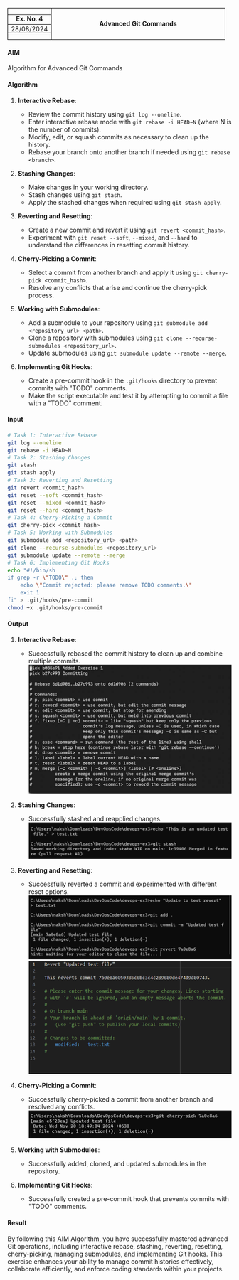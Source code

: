 <table style="width: 100%; border-collapse: collapse; padding:0;">
  <tr>
    <td style="width: 20%; border: 1px solid black; padding: 0;">
      <table style="width: 100%; border-collapse: collapse; border: none;">
        <tr>
          <td style="padding-top: 0; border-bottom: 1px solid black; text-align: center; font-weight: bold; border-left: none; border-top: none; vertical-align: middle;">Ex. No. 4</td>
        </tr>
        <tr>
          <td style="padding-bottom:0; text-align: center; border-bottom: none; border-right: none; vertical-align: middle;">28/08/2024</td>
        </tr>
      </table>
    </td>
    <td style="width: 80%; border: 1px solid black; text-align: center; font-weight: bold; vertical-align: middle;">Advanced Git Commands</td>
  </tr>
</table>

#### **AIM**

Algorithm for Advanced Git Commands

#### **Algorithm**

1. **Interactive Rebase**:
   - Review the commit history using `git log --oneline`.
   - Enter interactive rebase mode with `git rebase -i HEAD~N` (where N is the number of commits).
   - Modify, edit, or squash commits as necessary to clean up the history.
   - Rebase your branch onto another branch if needed using `git rebase <branch>`.

2. **Stashing Changes**:
   - Make changes in your working directory.
   - Stash changes using `git stash`.
   - Apply the stashed changes when required using `git stash apply`.

3. **Reverting and Resetting**:
   - Create a new commit and revert it using `git revert <commit_hash>`.
   - Experiment with `git reset --soft`, `--mixed`, and `--hard` to understand the differences in resetting commit history.

4. **Cherry-Picking a Commit**:
   - Select a commit from another branch and apply it using `git cherry-pick <commit_hash>`.
   - Resolve any conflicts that arise and continue the cherry-pick process.

5. **Working with Submodules**:
   - Add a submodule to your repository using `git submodule add <repository_url> <path>`.
   - Clone a repository with submodules using `git clone --recurse-submodules <repository_url>`.
   - Update submodules using `git submodule update --remote --merge`.

6. **Implementing Git Hooks**:
   - Create a pre-commit hook in the `.git/hooks` directory to prevent commits with "TODO" comments.
   - Make the script executable and test it by attempting to commit a file with a "TODO" comment.

#### **Input**

```sh
# Task 1: Interactive Rebase
git log --oneline
git rebase -i HEAD~N
# Task 2: Stashing Changes
git stash
git stash apply
# Task 3: Reverting and Resetting
git revert <commit_hash>
git reset --soft <commit_hash>
git reset --mixed <commit_hash>
git reset --hard <commit_hash>
# Task 4: Cherry-Picking a Commit
git cherry-pick <commit_hash>
# Task 5: Working with Submodules
git submodule add <repository_url> <path>
git clone --recurse-submodules <repository_url>
git submodule update --remote --merge
# Task 6: Implementing Git Hooks
echo "#!/bin/sh
if grep -r \"TODO\" .; then
    echo \"Commit rejected: please remove TODO comments.\"
    exit 1
fi" > .git/hooks/pre-commit
chmod +x .git/hooks/pre-commit
```

#### **Output**

1. **Interactive Rebase**:
   - Successfully rebased the commit history to clean up and combine multiple commits.
   ![a-1](../photos/Ex4/1-1.png?raw=true)

2. **Stashing Changes**:
   - Successfully stashed and reapplied changes.
   ![b-1](../photos/Ex4/2-1.png?raw=true)

3. **Reverting and Resetting**:
   - Successfully reverted a commit and experimented with different reset options.
   ![c-1](../photos/Ex4/3-1.png?raw=true)
   ![c-2](../photos/Ex4/3-2.png?raw=true)

4. **Cherry-Picking a Commit**:
   - Successfully cherry-picked a commit from another branch and resolved any conflicts.
   ![d-1](../photos/Ex4/4-1.png?raw=true)

5. **Working with Submodules**:
   - Successfully added, cloned, and updated submodules in the repository.

6. **Implementing Git Hooks**:
   - Successfully created a pre-commit hook that prevents commits with "TODO" comments.

#### **Result**

By following this AIM Algorithm, you have successfully mastered advanced Git operations, including interactive rebase, stashing, reverting, resetting, cherry-picking, managing submodules, and implementing Git hooks. This exercise enhances your ability to manage commit histories effectively, collaborate efficiently, and enforce coding standards within your projects.
